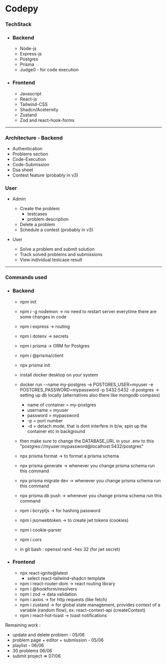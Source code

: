 # Codepy 

### TechStack
- ### Backend
    - Node-js
    - Express-js
    - Postgres
    - Prisma
    - Judge0 - for code execution

- ### Frontend
    - Javascript
    - React-js
    - Tailwind-CSS
    - Shadcn/Aceternity
    - Zustand
    - Zod and react-hook-forms

---

### Architecture - Backend
- Authentication
- Problems section
- Code-Execution
- Code-Submission
- Dsa sheet
- Contest feature (probably in v3)

### User
- Admin
    - Create the problem
        - testcases
        - problem description
    - Delete a problem
    - Schedule a contest (probably in v3)

- User
    - Solve a problem and submit solution
    - Track solved problems and submissions
    - View individual testcase result

---

### Commands used
- ### Backend
    - npm init
    - npm i -g nodemon -> no need to restart server everytime there are some changes in code
    - npm i express -> routing 
    - npm i dotenv -> secrets
    - npm i prisma -> ORM for Postgres
    - npm i @prisma/client
    - npx prisma init
    - install docker desktop on your system
    - docker run --name my-postgres -e POSTGRES_USER=myuser -e POSTGRES_PASSWORD=mypassword -p 5432:5432 -d postgres -> setting up db locally (alternatives also there like mongodb compass)
        - name of container = my-postgres
        - username = myuser
        - password = mypassword
        - -p = port number
        - -d = detach mode, that is dont interfere in b/w, spin up the container etc in background
    - then make sure to change the DATABASE_URL in your .env to this "postgres://myuser:mypassword@localhost:5432/postgres"
    - npx prisma format -> to format a prisma schema
    - npx prisma generate -> whenever you change prisma schema run this command
    - npx prisma migrate dev -> whenever you change prisma schema run this command
    - npx prisma db push -> whenever you change prisma schema run this command

    - npm i bcryptjs -> for hashing password
    - npm i jsonwebtoken -> to create jwt tokens (cookies)
    - npm i cookie-parser 
    - npm i cors

    - in git bash : openssl rand -hex 32 (for jwt secret)

- ### Frontend
    - npx react-ignite@latest
        - select react-tailwind-shadcn template
    - npm i react-router-dom -> react routing library
    - npm i @hookform/resolvers 
    - npm i zod -> data validation
    - npm i axios -> for http requests (like fetch)
    - npm i zustand -> for global state management, provides context of a variable (random flow), ex: react-context-api (createContext)
    - npm i react-hot-toast -> toast notifications


Remaining work : 

- update and delete problem - 05/06
- problem page + editor + submission - 05/06
- playlist - 06/06
- 30 problems 06/06
- submit project => 07/06